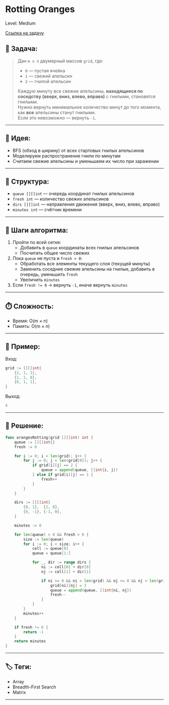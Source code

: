 # Rotting Oranges

Level: Medium

[Ссылка на задачу](https://leetcode.com/problems/rotting-oranges/)

## 🧠 Задача:

> Дан `m x n` двумерный массив `grid`, где:
> - `0` — пустая ячейка
> - `1` — свежий апельсин
> - `2` — гнилой апельсин  
>
> Каждую минуту все свежие апельсины, **находящиеся по соседству (вверх, вниз, влево, вправо)** с гнилыми, становятся гнилыми.  
> Нужно вернуть минимальное количество минут до того момента, как **все** апельсины станут гнилыми.  
> Если это невозможно — вернуть `-1`.

---

## 📌 Идея:

- BFS (обход в ширину) от всех стартовых гнилых апельсинов
- Моделируем распространение гнили по минутам
- Считаем свежие апельсины и уменьшаем их число при заражении

---

## 📏 Структура:

- `queue [][]int` — очередь координат гнилых апельсинов
- `fresh int` — количество свежих апельсинов
- `dirs [][]int` — направления движения (вверх, вниз, влево, вправо)
- `minutes int` — счётчик времени

---

## 🔁 Шаги алгоритма:

1. Пройти по всей сетке:
   - Добавить в `queue` координаты всех гнилых апельсинов
   - Посчитать общее число свежих
2. Пока `queue` не пуста и `fresh > 0`:
   - Обработать все элементы текущего слоя (текущей минуты)
   - Заменить соседние свежие апельсины на гнилые, добавить в очередь, уменьшить `fresh`
   - Увеличить `minutes`
3. Если `fresh != 0` → вернуть `-1`, иначе вернуть `minutes`

---

## ⏱️ Сложность:

- Время: O(m × n)
- Память: O(m × n)

---

## 📄 Пример:

Вход:
```go
grid := [][]int{
	{2, 1, 1},
	{1, 1, 0},
	{0, 1, 1},
}
```

Выход:
```go
4
```

---

## 📝 Решение:

```go
func orangesRotting(grid [][]int) int {
	queue := [][]int{}
	fresh := 0

	for i := 0; i < len(grid); i++ {
		for j := 0; j < len(grid[0]); j++ {
			if grid[i][j] == 2 {
				queue = append(queue, []int{i, j})
			} else if grid[i][j] == 1 {
				fresh++
			}
		}
	}

	dirs := [][]int{
		{0, 1},  {1, 0},
		{0, -1}, {-1, 0},
	}

	minutes := 0

	for len(queue) > 0 && fresh > 0 {
		size := len(queue)
		for i := 0; i < size; i++ {
			cell := queue[0]
			queue = queue[1:]

			for _, dir := range dirs {
				ni := cell[0] + dir[0]
				nj := cell[1] + dir[1]

				if ni >= 0 && ni < len(grid) && nj >= 0 && nj < len(grid[0]) && grid[ni][nj] == 1 {
					grid[ni][nj] = 2
					queue = append(queue, []int{ni, nj})
					fresh--
				}
			}
		}
		minutes++
	}

	if fresh != 0 {
		return -1
	}
	return minutes
}
```

---

## 🏷 Теги:
- Array
- Breadth-First Search
- Matrix

---
